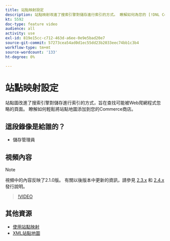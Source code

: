 ```yaml
---
title: 站點映射設定
description: 站點映射改進了搜索引擎對儲存進行索引的方式。 瞭解如何為您的 [!DNL Commerce] 儲存到管理中。
kt: 5592
doc-type: feature video
audience: all
activity: use
exl-id: 819e15cc-c712-463d-a6ee-0e9e5bad20e7
source-git-commit: 57273cea54ad0d1ec55dd23b2033eec74bb1c3b4
workflow-type: tm+mt
source-wordcount: '133'
ht-degree: 0%

---
```


# 站點映射設定

站點圖改進了搜索引擎對儲存進行索引的方式，旨在查找可能被Web爬網程式忽略的頁面。 瞭解如何輕鬆將站點地圖添加到您的Commerce商店。

## 這段錄像是給誰的？

- 儲存管理員

## 視頻內容

>[!NOTE]
>
>視頻中的內容反映了2.1.0版。 有關以後版本中更新的資訊，請參見 [2.3.x](https://devdocs.magento.com/guides/v2.3/release-notes/bk-release-notes.html) 和 [2.4.x](https://devdocs.magento.com/guides/v2.4/release-notes/bk-release-notes.html) 發行說明。

>[!VIDEO](https://video.tv.adobe.com/v/35748?quality=12&learn=on)

## 其他資源

- [使用站點映射](https://docs.magento.com/user-guide/marketing/sitemap-xml.html)
- [XML站點地圖](https://docs.magento.com/user-guide/configuration/catalog/xml-sitemap.html)
